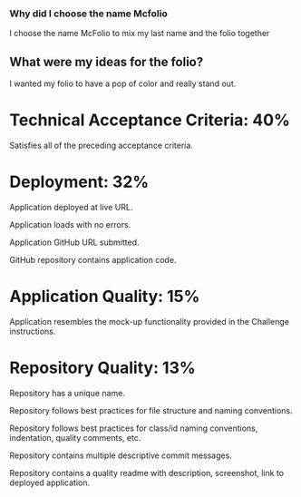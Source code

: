 ### Why did I choose the name Mcfolio

I choose the name McFolio to mix my last name and the folio together 

## What were my ideas for the folio?

I wanted my folio to have a pop of color and really stand out.

# Technical Acceptance Criteria: 40%
Satisfies all of the preceding acceptance criteria.
# Deployment: 32%
Application deployed at live URL.

Application loads with no errors.

Application GitHub URL submitted.

GitHub repository contains application code.

# Application Quality: 15%
Application resembles the mock-up functionality provided in the Challenge instructions.
# Repository Quality: 13%
Repository has a unique name.

Repository follows best practices for file structure and naming conventions.

Repository follows best practices for class/id naming conventions, indentation, quality comments, etc.

Repository contains multiple descriptive commit messages.

Repository contains a quality readme with description, screenshot, link to deployed application.

